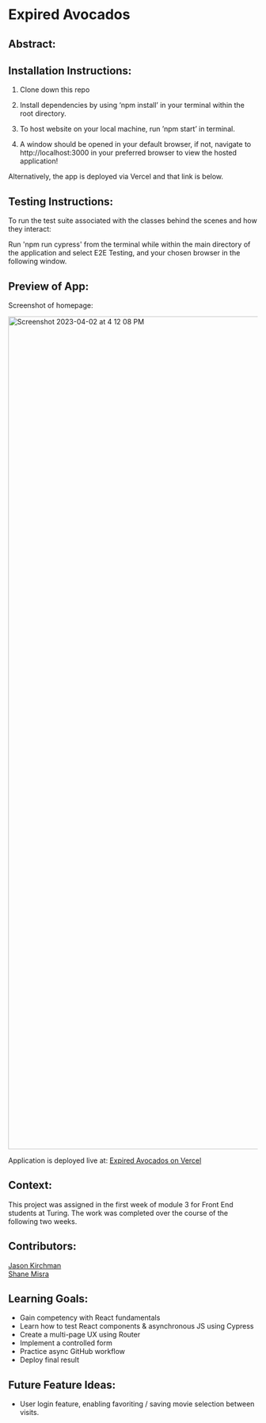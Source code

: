 # Expired Avocados

## Abstract:
[//]: <>
  
## Installation Instructions:
[//]: <>

1. Clone down this repo

1. Install dependencies by using ‘npm install’ in your terminal within the root directory.

1. To host website on your local machine, run ’npm start’ in terminal.

1. A window should be opened in your default browser, if not, navigate to http://localhost:3000 in your preferred browser to view the hosted application!

Alternatively, the app is deployed via Vercel and that link is below.

## Testing Instructions:
[//]: <>

To run the test suite associated with the classes behind the scenes and how they interact: 

Run 'npm run cypress' from the terminal while within the main directory of the application and select E2E Testing, and your chosen browser in the following window.

## Preview of App:
[//]: <>
Screenshot of homepage:

<img width="1680" alt="Screenshot 2023-04-02 at 4 12 08 PM" src="https://user-images.githubusercontent.com/117242156/229381780-96ba39fb-f644-49e6-9fa6-a44fa1fbf04b.png">



Application is deployed live at: [Expired Avocados on Vercel](https://expired-avocados.vercel.app/)


## Context:
[//]: <>
This project was assigned in the first week of module 3 for Front End students at Turing. The work was completed over the course of the following two weeks.

## Contributors:
[//]: <>

[Jason Kirchman](https://github.com/kirch1) \
[Shane Misra](https://github.com/sdmisra)


## Learning Goals:
[//]: <>

- Gain competency with React fundamentals
- Learn how to test React components & asynchronous JS using Cypress
- Create a multi-page UX using Router
- Implement a controlled form
- Practice async GitHub workflow
- Deploy final result

## Future Feature Ideas:
[//]: <>

- User login feature, enabling favoriting / saving movie selection between visits.
